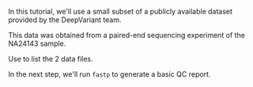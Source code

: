 <script>
import Link from "$components/Link.svelte";
import Execute from "$components/Execute.svelte";
</script>

In this tutorial, we'll use a small subset of a <Link href="https://42basepairs.com/browse/gs/deepvariant/benchmarking/fastq/wgs_pcr_free/30x?file=HG004.novaseq.pcr-free.30x.R1.fastq.gz">publicly available dataset</Link> provided by the <Link href="https://github.com/google/deepvariant">DeepVariant</Link> team.

This data was obtained from a paired-end sequencing experiment of the <Link href="https://catalog.coriell.org/0/Sections/Search/Sample_Detail.aspx?Ref=NA24143&Product=DNA">NA24143</Link> sample.

Use <Execute inline command="ls" /> to list the 2 data files.

In the next step, we'll run `fastp` to generate a basic QC report.
